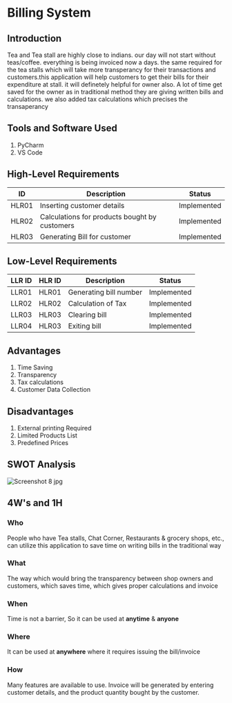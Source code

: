 # Billing System

  ## Introduction
  Tea and Tea stall are highly close to indians. our day will not start without teas/coffee. everything is being invoiced now a days. the same required for the tea stalls which will take more transperancy for their transactions and customers.this application will help customers to get their bills for their expenditure at stall. it will definetely helpful for owner also. A lot of time get saved for the owner as in traditional method they are giving written bills and calculations. we also added tax calculations which precises the transaperancy
  
  ## Tools and Software Used
  1. PyCharm
  2. VS Code
  
## High-Level Requirements
  
| ID | Description | Status |
|----|-------------|--------|
| HLR01 | Inserting customer details    | Implemented |
| HLR02 | Calculations for products bought by customers | Implemented |
| HLR03 | Generating Bill for customer  | Implemented |

## Low-Level Requirements
 
| LLR ID | HLR ID  | Description | Status |
|-|-|-|-|
| LLR01 | HLR01 | Generating bill number    | Implemented |
| LLR02 | HLR02 | Calculation of Tax        | Implemented |
| LLR03 | HLR03 | Clearing bill         | Implemented |
| LLR04 | HLR03 | Exiting bill         | Implemented |
## Advantages
1) Time Saving 
2) Transparency
3) Tax calculations
4) Customer Data Collection

## Disadvantages
1) External printing Required 
2) Limited Products List
3) Predefined Prices

## SWOT Analysis

![Screenshot 8 jpg](https://user-images.githubusercontent.com/98815258/153586112-2dc97945-da6b-4922-81c5-25a49c5f0631.png)

## 4W's and 1H

### Who
People who have Tea stalls, Chat Corner, Restaurants & grocery shops, etc., can utilize this application to save time on writing bills in the traditional way
### What
The way which would bring the transparency between shop owners and customers, which saves time, which gives proper calculations and invoice
### When
Time is not a barrier, So it can be used at **anytime** & **anyone**
### Where
It can be used at **anywhere**  where it requires issuing the bill/invoice
### How 
Many features are available to use. Invoice will be generated by entering customer details, and the product quantity bought by the customer.
